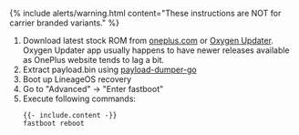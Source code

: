 {% include alerts/warning.html content="These instructions are NOT for carrier branded variants." %}

1. Download latest stock ROM from [oneplus.com](https://oneplus.com/support/softwareupgrade) or [Oxygen Updater](https://play.google.com/store/apps/details?id=com.arjanvlek.oxygenupdater).
   Oxygen Updater app usually happens to have newer releases available as OnePlus website tends to lag a bit.
2. Extract payload.bin using [payload-dumper-go](https://github.com/ssut/payload-dumper-go)
3. Boot up LineageOS recovery
4. Go to "Advanced" -> "Enter fastboot"
5. Execute following commands:
   ```
   {{- include.content -}}
   fastboot reboot
   ```
